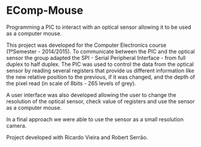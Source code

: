 # EComp-Mouse
Programming a PIC to interact with an optical sensor allowing it to be used as a computer mouse.

This project was developed for the Computer Electronics course (1ºSemester - 2014/2015). To communicate between the PIC and the optical sensor the group adapted the SPI - Serial Peripheral Interface - from full duplex to half duplex. The PIC was used to control the data from the optical sensor by reading several registers that provide us different information like the new relative position to the previous, if it was changed, and the depth of the pixel read (in scale of 8bits - 265 levels of grey).

A user interface was also developed allowing the user to change the resolution of the optical sensor, check value of registers and use the sensor as a computer mouse. 

In a final approach we were able to use the sensor as a small resolution camera.

Project developed with Ricardo Vieira and Robert Serrão.

